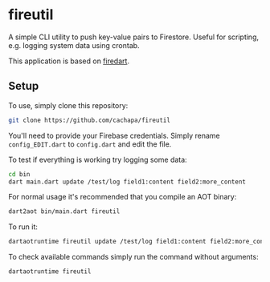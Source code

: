 # fireutil

A simple CLI utility to push key-value pairs to Firestore. Useful for scripting, e.g. logging system data using crontab.

This application is based on [firedart](https://github.com/cachapa/firedart).

## Setup

To use, simply clone this repository:

``` bash
git clone https://github.com/cachapa/fireutil
```

You'll need to provide your Firebase credentials. Simply rename `config_EDIT.dart` to `config.dart` and edit the file.

To test if everything is working try logging some data:

``` bash
cd bin
dart main.dart update /test/log field1:content field2:more_content
```

For normal usage it's recommended that you compile an AOT binary:

``` bash
dart2aot bin/main.dart fireutil
```

To run it:

``` bash
dartaotruntime fireutil update /test/log field1:content field2:more_content
```

To check available commands simply run the command without arguments:

``` bash
dartaotruntime fireutil
```

